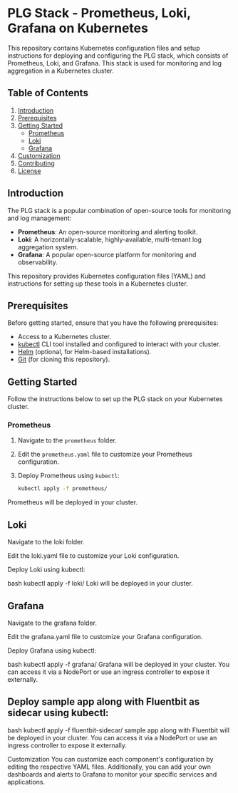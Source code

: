 # PLG Stack - Prometheus, Loki, Grafana on Kubernetes

This repository contains Kubernetes configuration files and setup instructions for deploying and configuring the PLG stack, which consists of Prometheus, Loki, and Grafana. This stack is used for monitoring and log aggregation in a Kubernetes cluster.

## Table of Contents

1. [Introduction](#introduction)
2. [Prerequisites](#prerequisites)
3. [Getting Started](#getting-started)
   - [Prometheus](#prometheus)
   - [Loki](#loki)
   - [Grafana](#grafana)
4. [Customization](#customization)
5. [Contributing](#contributing)
6. [License](#license)

## Introduction

The PLG stack is a popular combination of open-source tools for monitoring and log management:

- **Prometheus**: An open-source monitoring and alerting toolkit.
- **Loki**: A horizontally-scalable, highly-available, multi-tenant log aggregation system.
- **Grafana**: A popular open-source platform for monitoring and observability.

This repository provides Kubernetes configuration files (YAML) and instructions for setting up these tools in a Kubernetes cluster.

## Prerequisites

Before getting started, ensure that you have the following prerequisites:

- Access to a Kubernetes cluster.
- [kubectl](https://kubernetes.io/docs/tasks/tools/install-kubectl/) CLI tool installed and configured to interact with your cluster.
- [Helm](https://helm.sh/docs/intro/install/) (optional, for Helm-based installations).
- [Git](https://git-scm.com/book/en/v2/Getting-Started-Installing-Git) (for cloning this repository).

## Getting Started

Follow the instructions below to set up the PLG stack on your Kubernetes cluster.

### Prometheus

1. Navigate to the `prometheus` folder.

2. Edit the `prometheus.yaml` file to customize your Prometheus configuration.

3. Deploy Prometheus using `kubectl`:

   ```bash
   kubectl apply -f prometheus/
Prometheus will be deployed in your cluster.
## Loki
Navigate to the loki folder.

Edit the loki.yaml file to customize your Loki configuration.

Deploy Loki using kubectl:

bash
kubectl apply -f loki/
Loki will be deployed in your cluster.

## Grafana
Navigate to the grafana folder.

Edit the grafana.yaml file to customize your Grafana configuration.

Deploy Grafana using kubectl:

bash
kubectl apply -f grafana/
Grafana will be deployed in your cluster. You can access it via a NodePort or use an ingress controller to expose it externally.

## Deploy sample app along with Fluentbit as sidecar using kubectl:

bash
kubectl apply -f fluentbit-sidecar/
sample app along with Fluentbit will be deployed in your cluster. You can access it via a NodePort or use an ingress controller to expose it externally.


Customization
You can customize each component's configuration by editing the respective YAML files. Additionally, you can add your own dashboards and alerts to Grafana to monitor your specific services and applications.